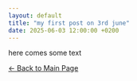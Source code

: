 ```yaml
---
layout: default
title: "my first post on 3rd june"
date: 2025-06-03 12:00:00 +0200
---
```


here comes some text 



[← Back to Main Page](/)



